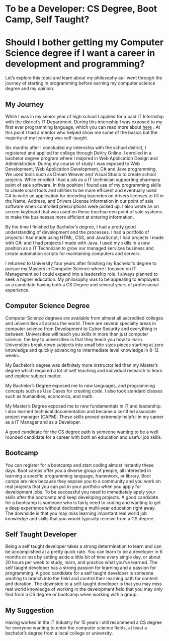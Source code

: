 # To be a Developer: CS Degree, Boot Camp, Self Taught?

# Should I bother getting my Computer Science degree if I want a career in development and programming?

Let’s explore this topic and learn about my philosophy as I went through the journey of starting in programming before earning my computer science degree and my opinion. 

## My Journey
While I was in my senior year of high school I applied for a paid IT Internship with the district’s IT Department. During this internship I was exposed to my first ever programming language, which you can read more about  [here](https://chrisbenjamin.hashnode.dev/how-i-got-started-in-development-and-programming) . At this point I had a mentor who helped show me some of the basics but the majority of my learning was self-taught. 

Six months after I concluded my internship with the school district, I registered and applied for college through DeVry Online. I enrolled in a bachelor degree program where I majored in Web Application Design and Administration. During my course of study I was exposed to Web Development, Web Application Development, C# and Java programming. We used tools such as Dream Weaver and Visual Studio to create school projects. While enrolled I had a job as a IT technician supporting pharmacy point of sale software. In this position I found use of my programming skills to create small tools and utilities to be more efficient and eventually used C# to write an application for decoding barcodes on drivers licenses to fill in the Name, Address, and Drivers License information in our point of sale software when controlled prescriptions were picked up. I also wrote an on screen keyboard that was used on these touchscreen point of sale systems to make the businesses more efficient at entering information. 

By the time I finished by Bachelor’s degree, I had a pretty good understanding of development and the processes. I had a portfolio of projects I had made using HTML, CSS, and JavaScript; I had projects I made with C#; and I had projects I made with Java. I used my skills in a new position as a IT Technician to grow our managed services business and create automation scripts for maintaining computers and servers. 

I returned to University four years after finishing my Bachelor’s degree to pursue my Masters in Computer Science where I focused on IT Management so I could expand into a leadership role. I always planned to seek a higher education. My philosophy was to be appealing to employers as a candidate having both a CS Degree and several years of professional experience. 

## Computer Science Degree
Computer Science degrees are available from almost all accredited colleges and universities all across the world. There are several specialty areas in computer science from Development to Cyber Security and everything in between. Universities will teach you skills in more than just computer science, the key to universities is that they teach you how to learn. Universities break down subjects into small bite sizes pieces starting at zero knowledge and quickly advancing to intermediate level knowledge in 8-12 weeks. 

My Bachelor’s degree was definitely more instructor led than my Master’s degree which required a lot of self teaching and individual research to learn and explore subject matter. 

My Bachelor’s Degree exposed me to new languages, and programming concepts such as Use Cases for creating code. I also took standard classes such as humanities, economics, and math. 

My Master’s Degree exposed me to new fundamentals in IT and leadership. I also learned technical documentation and became a certified associate project manager (CAPM). These skills proved extremely helpful in my career as a IT Manager and as a Developer. 

A good candidate for the CS degree path is someone wanting to be a well rounded candidate for a career with both an education and useful job skills. 

## Bootcamp
You can register for a bootcamp and start coding almost instantly these days. Boot camps offer you a diverse group of people, all interested in learning a specific programming language, framework, or library. Boot camps are nice because they expose you to a community and you work on real projects that you can put in your portfolio when you apply for development jobs. To be successful you need to immediately apply your skills after the bootcamp and keep developing projects. A good candidate for a bootcamp is someone who is fairly need to coding and wanting to get a deep experience without dedicating a multi-year education right away. The downside is that you may miss learning important real world job knowledge and skills that you would typically receive from a CS degree. 

## Self Taught Developer 
Being a self taught developer takes a strong determination to learn and can be accomplished at a pretty quick rate. You can learn to be a developer in 6 months or less by setting aside a little bit of time every single day, or about 20 hours per week to study, learn, and practice what you’ve learned.  The self taught developer has a strong passion for learning and a passion for programming. A good candidate for a self taught developer is someone wanting to branch into the field and control their learning path for content and duration. The downside to a self-taught developer is that you may miss real world knowledge of working in the development field that you may only find from a CS degree or bootcamp when working with a group. 

## My Suggestion
Having worked in the IT Industry for 15 years I still recommend a CS degree for everyone wanting to enter the computer science fields, at least a bachelor’s degree from a local college or university. 